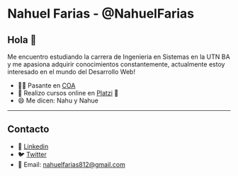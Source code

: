 # Nahuel Farias - @NahuelFarias
## Hola 👋
Me encuentro estudiando la carrera de Ingenieria en Sistemas en la UTN BA y me apasiona adquirir conocimientos constantemente, actualmente estoy interesado en el mundo del Desarrollo Web!

- 👨‍💼 Pasante en [COA ](https://www.coasa.com.ar/ "COA ") 
- 📖 Realizo cursos online en [Platzi](https://platzi.com/ "Platzi")  💚
- 😄 Me dicen: Nahu y Nahue


------------



## Contacto
- 👔 [Linkedin](https://ar.linkedin.com/in/nahuelfarias- "Linkedin")
- 🐦 [Twitter](https://twitter.com/NahuelFarias_ "Twitter") 
- 📧 Email: nahuelfarias812@gmail.com
